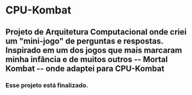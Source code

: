 # CPU-Kombat

## Projeto de Arquitetura Computacional onde criei um "mini-jogo" de perguntas e respostas. Inspirado em um dos jogos que mais marcaram minha infância e de muitos outros -- Mortal Kombat -- onde adaptei para CPU-Kombat


### Esse projeto está finalizado. 
